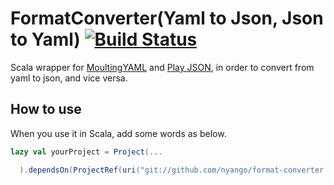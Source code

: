# FormatConverter(Yaml to Json, Json to Yaml) [![Build Status](https://travis-ci.org/nyango/format-converter.svg?branch=master)](https://travis-ci.org/nyango/format-converter)

Scala wrapper for [MoultingYAML](https://github.com/jcazevedo/moultingyaml) and [Play JSON](https://github.com/playframework/play-json),
in order to convert from yaml to json, and vice versa.

## How to use

When you use it in Scala, add some words as below.

```build.sbt
lazy val yourProject = Project(...

  ).dependsOn(ProjectRef(uri("git://github.com/nyango/format-converter.git#v0.1.1"), "root"))
```
